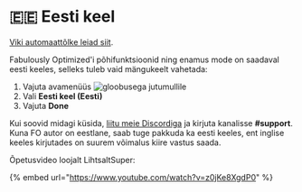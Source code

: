 # 🇪🇪 Eesti keel

[Viki automaattõlke leiad siit](https://github-com.translate.goog/Fabulously-Optimized/wiki/blob/main/README.md?\_x\_tr\_sl=en&\_x\_tr\_tl=et&\_x\_tr\_hl=et&\_x\_tr\_pto=wapp).

Fabulously Optimized'i põhifunktsioonid ning enamus mode on saadaval eesti keeles, selleks tuleb vaid mängukeelt vahetada:

1. Vajuta avamenüüs ![gloobusega jutumullile](https://camo.githubusercontent.com/b6ad18c02b8f8e5ee5966ebae14cf39c96d121946647241566463c0acd1c80c1/68747470733a2f2f692e696d6775722e636f6d2f667a596b7645772e706e67)
2. Vali **Eesti keel (Eesti)**
3. Vajuta **Done**

Kui soovid midagi küsida, [liitu meie Discordiga](https://discord.com/invite/yxaXtaQqdB) ja kirjuta kanalisse **#support**. Kuna FO autor on eestlane, saab tuge pakkuda ka eesti keeles, ent inglise keeles kirjutades on suurem võimalus kiire vastus saada.

Õpetusvideo loojalt LihtsaltSuper:

{% embed url="https://www.youtube.com/watch?v=z0jKe8XgdP0" %}
